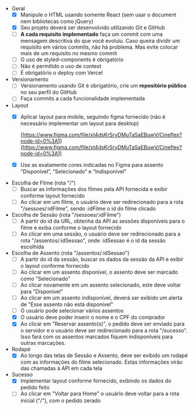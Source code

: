 - Geral
    - [X]  Manipule o HTML usando somente React (sem usar o document nem bibliotecas como jQuery)
    - [X]  Seu projeto deverá ser desenvolvido utilizando Git e GitHub
    - [ ]  **A cada requisito implementado** faça um commit com uma mensagem descritiva do que você evoluiu. Caso queira dividir um requisito em vários commits, não há problema. Mas evite colocar mais de um requisito no mesmo commit
    - [ ]  O uso de styled-components é obrigatório
    - [ ]  Não é permitido o uso de context
    - [ ]  É obrigatório o deploy com Vercel
- Versionamento
    - [ ]  Versionamento usando Git é obrigatório, crie um **repositório público** no seu perfil do GitHub
    - [ ]  Faça commits a cada funcionalidade implementada
- Layout
    - [x]  Aplicar layout para mobile, seguindo figma fornecido (não é necessário implementar um layout para desktop)
        
        [https://www.figma.com/file/xt4dsKrSryDMuTaSaEBuwV/Cineflex?node-id=0%3A1](https://www.figma.com/file/xt4dsKrSryDMuTaSaEBuwV/Cineflex?node-id=0%3A1)
        
    - [x]  Use as exatamente cores indicadas no Figma para assento “Disponível”, “Selecionado” e “Indisponível”
- Escolha de Filme (rota "/")
    - [ ]  Buscar as informações dos filmes pela API fornecida e exibir conforme layout fornecido
    - [ ]  Ao clicar em um filme, o usuário deve ser redirecionado para a rota "/sessoes/:idFilme", sendo :idFilme o id do filme clicado
- Escolha de Sessão (rota "/sessoes/:idFilme")
    - [ ]  A partir do id da URL, obtenha da API as sessões disponíveis para o filme e exiba conforme o layout fornecido
    - [ ]  Ao clicar em uma sessão, o usuário deve ser redirecionado para a rota "/assentos/:idSessao", onde :idSessao é o id da sessão escolhida
- Escolha de Assento (rota "/assentos/:idSessao")
    - [ ]  A partir do id da sessão, buscar os dados da sessão da API e exibir o layout conforme fornecido
    - [ ]  Ao clicar em um assento disponível, o assento deve ser marcado como "Selecionado"
    - [ ]  Ao clicar novamente em um assento selecionado, este deve voltar para "Disponível"
    - [ ]  Ao clicar em um assento indisponível, deverá ser exibido um alerta de "Esse assento não está disponível"
    - [ ]  O usuário pode selecionar vários assentos
    - [x]  O usuário deve poder inserir o nome e o CPF do comprador
    - [x]  Ao clicar em "Reservar assento(s)", o pedido deve ser enviado para o servidor e o usuário deve ser redirecionado para a rota "/sucesso".  Isso fará com os assentos marcados fiquem indisponíveis para outras marcações.
- Rodapé
    - [x]  Ao longo das telas de Sessão e Assento, deve ser exibido um rodapé com as informações do filme selecionado. Estas informações virão das chamadas à API em cada tela
- Sucesso
    - [x]  Implementar layout conforme fornecido, exibindo os dados do pedido feito
    - [ ]  Ao clicar em "Voltar para Home" o usuário deve voltar para a rota inicial ("/"), com o pedido zerado